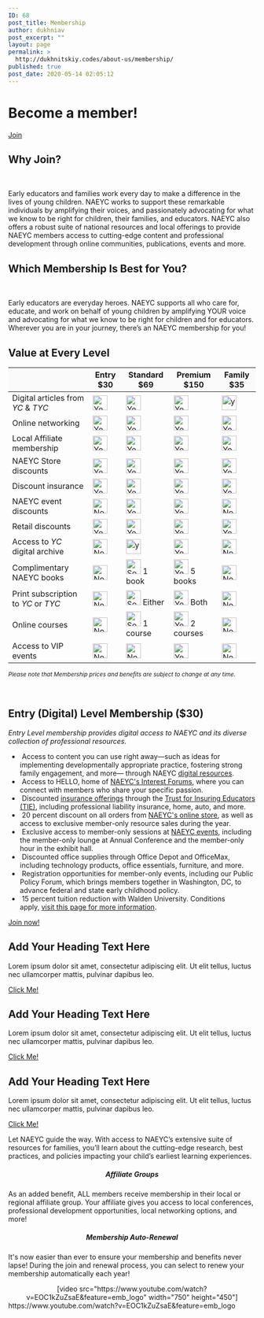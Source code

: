 ```yaml
---
ID: 68
post_title: Membership
author: dukhniav
post_excerpt: ""
layout: page
permalink: >
  http://dukhnitskiy.codes/about-us/membership/
published: true
post_date: 2020-05-14 02:05:12
---
```

<h1>Become a member!</h1>		
			<a href="http://www.naeyc.org/membership/join" role="button">
						Join
					</a>
			<h2>Why Join?</h2>		
		<p> </p><p>Early educators and families work every day to make a difference in the lives of young children. NAEYC works to support these remarkable individuals by amplifying their voices, and passionately advocating for what we know to be right for children, their families, and educators. NAEYC also offers a robust suite of national resources and local offerings to provide NAEYC members access to cutting-edge content and professional development through online communities, publications, events and more.</p>		
			<h2>Which Membership Is Best for You?</h2>		
		<p> </p><p>Early educators are everyday heroes. NAEYC supports all who care for, educate, and work on behalf of young children by amplifying YOUR voice and advocating for what we know to be right for children and for educators. Wherever you are in your journey, there’s an NAEYC membership for you!</p>		
			<h2>Value at Every Level</h2>		
		    <table style="width: 100%;" cellspacing="5" cellpadding="5">
        <thead>
            <tr>
                <th style="background-color: #fafafa;"></th>
                <th style="background-color: #fafafa;">Entry $30</th>
                <th style="background-color: #fafafa;">Standard $69</th>
                <th style="background-color: #fafafa;">Premium $150</th>
                <th style="background-color: #fafafa;">Family $35</th>
            </tr>
        </thead>
        <tbody>
            <tr>
                <td>Digital articles from <em>YC</em> &amp; <em>TYC</em></td>
                <td>
                    <img
                            src="https://www.naeyc.org/sites/default/files/globally-shared/Images/get-involved/membership/all.png"
                            alt="Yes" width="30" height="30" />
                </td>
                <td>
                    <img
                            src="https://www.naeyc.org/sites/default/files/globally-shared/Images/get-involved/membership/all.png"
                            alt="Yes" width="30" height="30" />
                </td>
                <td>
                    <img
                            src="https://www.naeyc.org/sites/default/files/globally-shared/Images/get-involved/membership/all.png"
                            alt="Yes" width="30" height="30" />
                </td>
                <td>
                    <img
                            src="https://www.naeyc.org/sites/default/files/globally-shared/Images/get-involved/membership/all.png"
                            alt="yes" width="30" height="30" />
                </td>
            </tr>
            <tr>
                <td>Online networking</td>
                <td>
                    <img
                            src="https://www.naeyc.org/sites/default/files/globally-shared/Images/get-involved/membership/all.png"
                            alt="Yes" width="30" height="30" />
                </td>
                <td>
                    <img
                            src="https://www.naeyc.org/sites/default/files/globally-shared/Images/get-involved/membership/all.png"
                            alt="Yes" width="30" height="30" />
                </td>
                <td>
                    <img
                            src="https://www.naeyc.org/sites/default/files/globally-shared/Images/get-involved/membership/all.png"
                            alt="Yes" width="30" height="30" />
                </td>
                <td>
                    <img
                            src="https://www.naeyc.org/sites/default/files/globally-shared/Images/get-involved/membership/all.png"
                            alt="Yes" width="30" height="30" />
                </td>
            </tr>
            <tr>
                <td>Local Affiliate membership</td>
                <td>
                    <img
                            src="https://www.naeyc.org/sites/default/files/globally-shared/Images/get-involved/membership/all.png"
                            alt="Yes" width="30" height="30" />
                </td>
                <td>
                    <img
                            src="https://www.naeyc.org/sites/default/files/globally-shared/Images/get-involved/membership/all.png"
                            alt="Yes" width="30" height="30" />
                </td>
                <td>
                    <img
                            src="https://www.naeyc.org/sites/default/files/globally-shared/Images/get-involved/membership/all.png"
                            alt="Yes" width="30" height="30" />
                </td>
                <td>
                    <img
                            src="https://www.naeyc.org/sites/default/files/globally-shared/Images/get-involved/membership/all.png"
                            alt="Yes" width="30" height="30" />
                </td>
            </tr>
            <tr>
                <td>NAEYC Store discounts</td>
                <td>
                    <img
                            src="https://www.naeyc.org/sites/default/files/globally-shared/Images/get-involved/membership/all.png"
                            alt="Yes" width="30" height="30" />
                </td>
                <td>
                    <img
                            src="https://www.naeyc.org/sites/default/files/globally-shared/Images/get-involved/membership/all.png"
                            alt="Yes" width="30" height="30" />
                </td>
                <td>
                    <img
                            src="https://www.naeyc.org/sites/default/files/globally-shared/Images/get-involved/membership/all.png"
                            alt="Yes" width="30" height="30" />
                </td>
                <td>
                    <img
                            src="https://www.naeyc.org/sites/default/files/globally-shared/Images/get-involved/membership/all.png"
                            alt="Yes" width="30" height="30" />
                </td>
            </tr>
            <tr>
                <td>Discount insurance</td>
                <td>
                    <img
                            src="https://www.naeyc.org/sites/default/files/globally-shared/Images/get-involved/membership/all.png"
                            alt="Yes" width="30" height="30" />
                </td>
                <td>
                    <img
                            src="https://www.naeyc.org/sites/default/files/globally-shared/Images/get-involved/membership/all.png"
                            alt="Yes" width="30" height="30" />
                </td>
                <td>
                    <img
                            src="https://www.naeyc.org/sites/default/files/globally-shared/Images/get-involved/membership/all.png"
                            alt="Yes" width="30" height="30" />
                </td>
                <td>
                    <img
                            src="https://www.naeyc.org/sites/default/files/globally-shared/Images/get-involved/membership/all.png"
                            alt="Yes" width="30" height="30" />
                </td>
            </tr>
            <tr>
                <td>NAEYC event discounts</td>
                <td>
                    <img
                            src="https://www.naeyc.org/sites/default/files/globally-shared/Images/get-involved/membership/none.png"
                            alt="No" width="30" height="30" />
                </td>
                <td>
                    <img
                            src="https://www.naeyc.org/sites/default/files/globally-shared/Images/get-involved/membership/all.png"
                            alt="Yes" width="30" height="30" />
                </td>
                <td>
                    <img
                            src="https://www.naeyc.org/sites/default/files/globally-shared/Images/get-involved/membership/all.png"
                            alt="Yes" width="30" height="30" />
                </td>
                <td>
                    <img
                            src="https://www.naeyc.org/sites/default/files/globally-shared/Images/get-involved/membership/none.png"
                            alt="No" width="30" height="30" />
                </td>
            </tr>
            <tr>
                <td>Retail discounts</td>
                <td>
                    <img
                            src="https://www.naeyc.org/sites/default/files/globally-shared/Images/get-involved/membership/all.png"
                            alt="Yes" width="30" height="30" />
                </td>
                <td>
                    <img
                            src="https://www.naeyc.org/sites/default/files/globally-shared/Images/get-involved/membership/all.png"
                            alt="Yes" width="30" height="30" />
                </td>
                <td>
                    <img
                            src="https://www.naeyc.org/sites/default/files/globally-shared/Images/get-involved/membership/all.png"
                            alt="Yes" width="30" height="30" />
                </td>
                <td>
                    <img
                            src="https://www.naeyc.org/sites/default/files/globally-shared/Images/get-involved/membership/all.png"
                            alt="Yes" width="30" height="30" />
                </td>
            </tr>
            <tr>
                <td>Access to <em>YC</em> digital archive</td>
                <td>
                    <img
                            src="https://www.naeyc.org/sites/default/files/globally-shared/Images/get-involved/membership/none.png"
                            alt="No" width="30" height="30" />
                </td>
                <td>
                    <img
                            src="https://www.naeyc.org/sites/default/files/globally-shared/Images/get-involved/membership/all.png"
                            alt="yes" width="30" height="30" />
                </td>
                <td>
                    <img
                            src="https://www.naeyc.org/sites/default/files/globally-shared/Images/get-involved/membership/all.png"
                            alt="Yes" width="30" height="30" />
                </td>
                <td>
                    <img
                            src="https://www.naeyc.org/sites/default/files/globally-shared/Images/get-involved/membership/none.png"
                            alt="No" width="30" height="30" />
                </td>
            </tr>
            <tr>
                <td>Complimentary NAEYC books</td>
                <td>
                    <img
                            src="https://www.naeyc.org/sites/default/files/globally-shared/Images/get-involved/membership/none.png"
                            alt="No" width="30" height="30" />
                </td>
                <td>
                        <img
                                src="https://www.naeyc.org/sites/default/files/globally-shared/Images/get-involved/membership/some.png"
                                alt="Some" width="30" height="30" />
                        1 book
                </td>
                <td>
                        <img
                                src="https://www.naeyc.org/sites/default/files/globally-shared/Images/get-involved/membership/all.png"
                                alt="Yes" width="30" height="30" />
                        5 books
                </td>
                <td>
                    <img
                            src="https://www.naeyc.org/sites/default/files/globally-shared/Images/get-involved/membership/none.png"
                            alt="No" width="30" height="30" />
                </td>
            </tr>
            <tr>
                <td>Print subscription to <em>YC</em> or <em>TYC</em></td>
                <td>
                    <img
                            src="https://www.naeyc.org/sites/default/files/globally-shared/Images/get-involved/membership/none.png"
                            alt="No" width="30" height="30" />
                </td>
                <td>
                        <img
                                src="https://www.naeyc.org/sites/default/files/globally-shared/Images/get-involved/membership/some.png"
                                alt="Some" width="30" height="30" />
                        Either
                </td>
                <td>
                        <img
                                src="https://www.naeyc.org/sites/default/files/globally-shared/Images/get-involved/membership/all.png"
                                alt="Yes" width="30" height="30" />
                        Both
                </td>
                <td>
                    <img
                            src="https://www.naeyc.org/sites/default/files/globally-shared/Images/get-involved/membership/none.png"
                            alt="No" width="30" height="30" />
                </td>
            </tr>
            <tr>
                <td>Online courses</td>
                <td>
                    <img
                            src="https://www.naeyc.org/sites/default/files/globally-shared/Images/get-involved/membership/none.png"
                            alt="No" width="30" height="30" />
                </td>
                <td>
                        <img
                                src="https://www.naeyc.org/sites/default/files/globally-shared/Images/get-involved/membership/some.png"
                                alt="Some" width="30" height="30" />
                        1 course
                </td>
                <td>
                        <img
                                src="https://www.naeyc.org/sites/default/files/globally-shared/Images/get-involved/membership/all.png"
                                alt="Yes" width="30" height="30" />
                        2 courses
                </td>
                <td>
                    <img
                            src="https://www.naeyc.org/sites/default/files/globally-shared/Images/get-involved/membership/none.png"
                            alt="No" width="30" height="30" />
                </td>
            </tr>
            <tr>
                <td>Access to VIP events</td>
                <td>
                    <img
                            src="https://www.naeyc.org/sites/default/files/globally-shared/Images/get-involved/membership/none.png"
                            alt="No" width="30" height="30" />
                </td>
                <td>
                    <img
                            src="https://www.naeyc.org/sites/default/files/globally-shared/Images/get-involved/membership/none.png"
                            alt="No" width="30" height="30" />
                </td>
                <td>
                    <img
                            src="https://www.naeyc.org/sites/default/files/globally-shared/Images/get-involved/membership/all.png"
                            alt="Yes" width="30" height="30" />
                </td>
                <td>
                    <img
                            src="https://www.naeyc.org/sites/default/files/globally-shared/Images/get-involved/membership/none.png"
                            alt="No" width="30" height="30" />
                </td>
            </tr>
        </tbody>
    </table><p><sub><em>Please note that Membership prices and benefits are subject to change at any time.</em></sub></p> 		
			<h2>Entry (Digital) Level Membership ($30)
</h2>		
		<p><em>Entry Level membership provides digital access to NAEYC and its diverse collection of professional resources. </em></p><ul><li> Access to content you can use right away—such as ideas for implementing developmentally appropriate practice, fostering strong family engagement, and more— through NAEYC <a href="https://www.naeyc.org/naeyc.org/resources">digital resources</a>.</li><li> Access to HELLO, home of <a href="http://hello.naeyc.org/">NAEYC's Interest Forums</a>, where you can connect with members who share your specific passion.</li><li> Discounted <a href="https://www.naeyc.org/sites/default/files/globally-shared/downloads/PDFs/get-involved/membership/professional_insurance_tie.pdf">insurance offerings</a> through the <a href="http://www.ftj.com/naeyc">Trust for Insuring Educators (TIE)</a>, including professional liability insurance, home, auto, and more.</li><li> 20 percent discount on all orders from <a href="https://members.naeyc.org/eweb/DynamicPage.aspx?Site=NAEYC&amp;WebKey=7597c85e-1697-4d46-a411-10310887eb7a&amp;pager=12">NAEYC's online store</a>, as well as access to exclusive member-only resource sales during the year.</li><li> Exclusive access to member-only sessions at <a href="https://www.naeyc.org/events/annual">NAEYC events</a>, including the member-only lounge at Annual Conference and the member-only hour in the exhibit hall.</li><li> Discounted office supplies through Office Depot and OfficeMax, including technology products, office essentials, furniture, and more.</li><li> Registration opportunities for member-only events, including our Public Policy Forum, which brings members together in Washington, DC, to advance federal and state early childhood policy.</li><li> 15 percent tuition reduction with Walden University. Conditions apply, <a href="https://partner.waldenu.edu/national-association-for-the-education-of-young-children" target="_blank" rel="noopener noreferrer">visit this page for more information</a>.</li></ul>		
		<a href="https://www.naeyc.org/get-involved/membership/join" data-text="Go!">
				Join now!
		</a>
			<h2>Add Your Heading Text Here</h2>		
		<p>Lorem ipsum dolor sit amet, consectetur adipiscing elit. Ut elit tellus, luctus nec ullamcorper mattis, pulvinar dapibus leo.</p>		
		<a href="#" data-text="Go!">
				Click Me!
		</a>
			<h2>Add Your Heading Text Here</h2>		
		<p>Lorem ipsum dolor sit amet, consectetur adipiscing elit. Ut elit tellus, luctus nec ullamcorper mattis, pulvinar dapibus leo.</p>		
		<a href="#" data-text="Go!">
				Click Me!
		</a>
			<h2>Add Your Heading Text Here</h2>		
		<p>Lorem ipsum dolor sit amet, consectetur adipiscing elit. Ut elit tellus, luctus nec ullamcorper mattis, pulvinar dapibus leo.</p>		
		<a href="#" data-text="Go!">
				Click Me!
		</a>
		<p>Let NAEYC guide the way. With access to NAEYC’s extensive suite of resources for families, you’ll learn about the cutting-edge research, best practices, and policies impacting your child’s earliest learning experiences. </p><h5 style="text-align: center;">Affiliate Groups</h5><p>As an added benefit, ALL members receive membership in their local or regional affiliate group. Your affiliate gives you access to local conferences, professional development opportunities, local networking options, and more! </p><h5 style="text-align: center;">Membership Auto-Renewal</h5><p>It's now easier than ever to ensure your membership and benefits never lapse! During the join and renewal process, you can select to renew your membership automatically each year! </p><center>[video src="https://www.youtube.com/watch?v=EOC1kZuZsaE&feature=emb_logo" width="750" height="450"]</center>https://www.youtube.com/watch?v=EOC1kZuZsaE&#038;feature=emb_logo